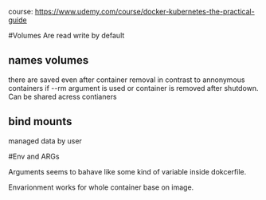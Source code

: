 course: https://www.udemy.com/course/docker-kubernetes-the-practical-guide

#Volumes
Are read write by default

## names volumes 
there are saved even after container removal in contrast to annonymous containers if --rm argument is used or container is removed after shutdown.
Can be shared acress contianers

## bind mounts 
managed data by user

#Env and ARGs

Arguments seems to bahave like some kind of variable inside dokcerfile.

Envarionment works for whole container base on image.

